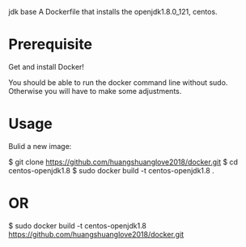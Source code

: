 jdk base
A Dockerfile that installs the  openjdk1.8.0_121, centos.


# Prerequisite
Get and install Docker!

You should be able to run the docker command line without sudo. Otherwise you will have to make some adjustments.
# Usage
Bulid a new image:

$ git clone https://github.com/huangshuanglove2018/docker.git
$ cd centos-openjdk1.8
$ sudo docker build -t centos-openjdk1.8 .
# OR
$ sudo docker build -t centos-openjdk1.8 https://github.com/huangshuanglove2018/docker.git
